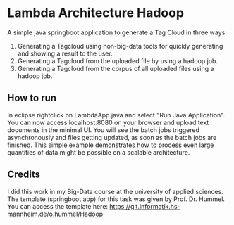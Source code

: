 # Lambda Architecture Hadoop

A simple java springboot application to generate a Tag Cloud in three ways.
1. Generating a Tagcloud using non-big-data tools for quickly generating and showing a result to the user.
2. Generating a Tagcloud from the uploaded file by using a hadoop job.
3. Generating a Tagcloud from the corpus of all uploaded files using a hadoop job.

## How to run
In eclipse rightclick on LambdaApp.java and select "Run Java Application". You can now access localhost:8080 on your browser and upload text documents in the minimal UI. You will see the batch jobs triggered asynchronously and files getting updated, as soon as the batch jobs are finished. This simple example demonstrates how to process even large quantities of data might be possible on a scalable architecture.

## Credits
I did this work in my Big-Data course at the university of applied sciences. The template (springboot app) for this task was given by Prof. Dr. Hummel. You can access the template here: https://git.informatik.hs-mannheim.de/o.hummel/Hadoop
